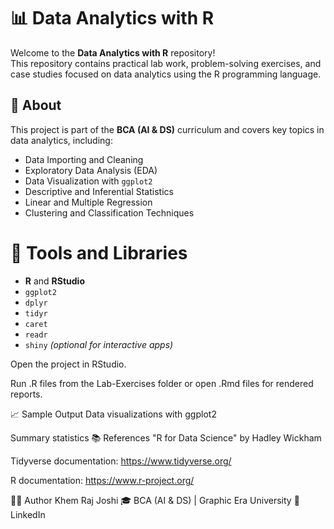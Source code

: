 # 📊 Data Analytics with R

Welcome to the **Data Analytics with R** repository!  
This repository contains practical lab work, problem-solving exercises, and case studies focused on data analytics using the R programming language.

## 🧠 About
This project is part of the **BCA (AI & DS)** curriculum and covers key topics in data analytics, including:
- Data Importing and Cleaning
- Exploratory Data Analysis (EDA)
- Data Visualization with `ggplot2`
- Descriptive and Inferential Statistics
- Linear and Multiple Regression
- Clustering and Classification Techniques


# 🧰 Tools and Libraries
- **R** and **RStudio**
- `ggplot2`
- `dplyr`
- `tidyr`
- `caret`
- `readr`
- `shiny` *(optional for interactive apps)*

Open the project in RStudio.

Run .R files from the Lab-Exercises folder or open .Rmd files for rendered reports.

📈 Sample Output
Data visualizations with ggplot2

Summary statistics 
📚 References
"R for Data Science" by Hadley Wickham

Tidyverse documentation: https://www.tidyverse.org/

R documentation: https://www.r-project.org/

🧑‍🎓 Author
Khem Raj Joshi
🎓 BCA (AI & DS) | Graphic Era University
🔗 LinkedIn
